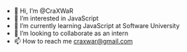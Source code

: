 - 👋 Hi, I’m @CraXWaR
- 👀 I’m interested in JavaScript
- 🌱 I’m currently learning JavaScript at Software University
- 💞️ I’m looking to collaborate as an intern 
- 📫 How to reach me craxwar@gmail.com

<!---
CraXWaR/CraXWaR is a ✨ special ✨ repository because its `README.md` (this file) appears on your GitHub profile.
You can click the Preview link to take a look at your changes.
--->
